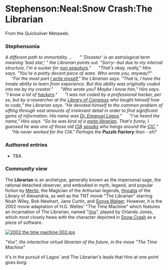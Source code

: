 
# Stephenson:Neal:Snow Crash:The Librarian

From the Quicksilver Metaweb.

### Stephensonia


*A different path to immortality ...
     " 'Disaster' is an astrological term meaning 'bad star,' " the Librarian points out. "Sorry--but due to my internal structure, I'm a sucker for [non sequiturs](/non-sequiturs)."
     "That's okay, really," Hiro says. "You're a pretty decent piece of ware. Who wrote you, anyway?"
     "For the most part [I write myself](/i-write-myself)," the Librarian says. "That is, I have the innate ability to learn from experience. But this ability was originally coded into me by my creator."
     "Who wrote you? Maybe I know him," Hiro says. "I know a lot of [hackers](/hackers)."
     "I was not coded by a professional hacker, per se, but by a researcher at the [Library of Congress](/library-of-congress) who taught himself how to code," the Librarian says. "He devoted himself to the common problem of sifting through vast amounts of irrelevant detail in order to find significant gems of information. His name was [Dr. Emanuel Lagos](/dr-emanuel-lagos)."
     "I've heard the name," Hiro says. "So he was kind of a [meta-librarian](/meta-librarian). That's funny, I guessed he was one of those old [CIA](/cia) [spooks](/spooks) who hangs around the [CIC](/cic)."
     "He never worked for the CIA."
Perhaps the **Puzzle Factory** then - eh?*

### Authored entries


* TBA


### Community view


The **Librarian** is an archetype, generally known as the impersonal sage, the rational detached observer, and embodied in myth, legend, and popular fiction by [Merlin](/merlin), the Magician of the Arthurian legends, [Hypatia](/hypatia) of the Library of Alexandria, as well as the TNT movie "The Librarian" starring Noah Wiley, Bob Newhart, Jane Curtin, and [Sonya Walger](/sonya-walger). However, it is the 2002 movie adaptation of H.G. Welles' "The Time Machine" which features an incarnation of The Librarian, named "[Vox](/http-wm-screenplay-na-central-speedera-net-wm-nytimes-screenplayinc-157-e157883t-asf)", played by Orlando Jones, which most closely hews with the character depicted in [Snow Crash](/snow-crash) as a piece of software.

[![2002 the time machine 002.jpg](/web/20060725235058im_/http://www.metaweb.com/wiki/upload/a/a5/2002_the_time_machine_002.jpg)](2002-the-time-machine-002-jpg)  

*"Vox", the interactive virtual librarian of the future, in the move "The Time Machine"*

It's in the pursuit of Lagos' and The Librarian's leads that Hiro at one point goes *borg*.
